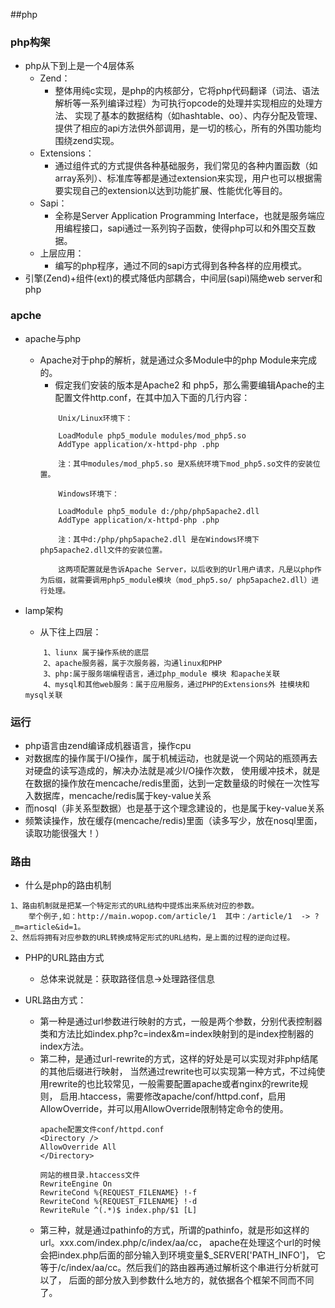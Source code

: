 ##php
### php构架 <div id='php_framework'></div>
* php从下到上是一个4层体系
    * Zend：
        * 整体用纯c实现，是php的内核部分，它将php代码翻译（词法、语法解析等一系列编译过程）为可执行opcode的处理并实现相应的处理方法、
        实现了基本的数据结构（如hashtable、oo）、内存分配及管理、提供了相应的api方法供外部调用，是一切的核心，所有的外围功能均围绕zend实现。
    * Extensions：
        * 通过组件式的方式提供各种基础服务，我们常见的各种内置函数（如array系列）、标准库等都是通过extension来实现，用户也可以根据需要实现自己的extension以达到功能扩展、性能优化等目的。
    * Sapi：
        * 全称是Server Application Programming Interface，也就是服务端应用编程接口，sapi通过一系列钩子函数，使得php可以和外围交互数据。
    * 上层应用：
        * 编写的php程序，通过不同的sapi方式得到各种各样的应用模式。
* 引擎(Zend)+组件(ext)的模式降低内部耦合，中间层(sapi)隔绝web server和php

### apche <div id='apache'></div>
* apache与php
    * Apache对于php的解析，就是通过众多Module中的php Module来完成的。
        * 假定我们安装的版本是Apache2 和 php5，那么需要编辑Apache的主配置文件http.conf，在其中加入下面的几行内容：
        ```
            Unix/Linux环境下：
            
            LoadModule php5_module modules/mod_php5.so
            AddType application/x-httpd-php .php
            
            注：其中modules/mod_php5.so 是X系统环境下mod_php5.so文件的安装位置。
            
            Windows环境下：
            
            LoadModule php5_module d:/php/php5apache2.dll
            AddType application/x-httpd-php .php
            
            注：其中d:/php/php5apache2.dll 是在Windows环境下php5apache2.dll文件的安装位置。
            
            这两项配置就是告诉Apache Server，以后收到的Url用户请求，凡是以php作为后缀，就需要调用php5_module模块（mod_php5.so/ php5apache2.dll）进行处理。
        ```

* lamp架构
    * 从下往上四层：
    ```
        1、liunx 属于操作系统的底层
        2、apache服务器，属于次服务器，沟通linux和PHP
        3、php:属于服务端编程语言，通过php_module 模块 和apache关联
        4、mysql和其他web服务：属于应用服务，通过PHP的Extensions外 挂模块和mysql关联
    ```

### 运行 <div id='run'></div>
* php语言由zend编译成机器语言，操作cpu
* 对数据库的操作属于I/O操作，属于机械运动，也就是说一个网站的瓶颈再去对硬盘的读写造成的，解决办法就是减少I/O操作次数，
使用缓冲技术，就是在数据的操作放在mencache/redis里面，达到一定数量级的时候在一次性写入数据库，mencache/redis属于key-value关系
* 而nosql（非关系型数据）也是基于这个理念建设的，也是属于key-value关系
* 频繁读操作，放在缓存(mencache/redis)里面（读多写少，放在nosql里面，读取功能很强大！）


### 路由 <div id='router'></div>
* 什么是php的路由机制
```
1、路由机制就是把某一个特定形式的URL结构中提炼出来系统对应的参数。
    举个例子,如：http://main.wopop.com/article/1  其中：/article/1  -> ?_m=article&id=1。 
2、然后将拥有对应参数的URL转换成特定形式的URL结构，是上面的过程的逆向过程。
```

* PHP的URL路由方式 
    * 总体来说就是：获取路径信息->处理路径信息

* URL路由方式： 
    * 第一种是通过url参数进行映射的方式，一般是两个参数，分别代表控制器类和方法比如index.php?c=index&m=index映射到的是index控制器的index方法。
    * 第二种，是通过url-rewrite的方式，这样的好处是可以实现对非php结尾的其他后缀进行映射，
        当然通过rewrite也可以实现第一种方式，不过纯使用rewrite的也比较常见，一般需要配置apache或者nginx的rewrite规则，
        启用.htaccess，需要修改apache/conf/httpd.conf，启用AllowOverride，并可以用AllowOverride限制特定命令的使用。 
        ```
        apache配置文件conf/httpd.conf
        <Directory />
        AllowOverride All
        </Directory>
        ``` 
        ```
        网站的根目录.htaccess文件
        RewriteEngine On
        RewriteCond %{REQUEST_FILENAME} !-f
        RewriteCond %{REQUEST_FILENAME} !-d
        RewriteRule ^(.*)$ index.php/$1 [L]
        ```  
    * 第三种，就是通过pathinfo的方式，所谓的pathinfo，就是形如这样的url。xxx.com/index.php/c/index/aa/cc，
    apache在处理这个url的时候会把index.php后面的部分输入到环境变量$_SERVER['PATH_INFO']，
    它等于/c/index/aa/cc。然后我们的路由器再通过解析这个串进行分析就可以了，
    后面的部分放入到参数什么地方的，就依据各个框架不同而不同了。
    












 